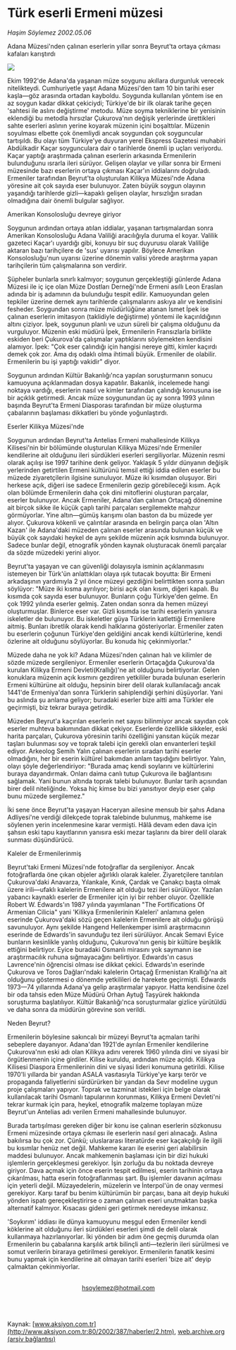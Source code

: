# Türk eserli Ermeni müzesi

*Haşim Söylemez 2002.05.06*

<div>
 <p class="spot">
  Adana Müzesi'nden çalınan eserlerin yıllar sonra Beyrut'ta ortaya çıkması kafaları karıştırdı
 </p>
 <p class="metin">
 </p>
 <img border="0" src="/web/20020516123957im_/http://www.aksiyon.com.tr/2002/387/resimler/turk.jpg"/>
 <p class="metin">
  Ekim 1992'de Adana'da yaşanan müze soygunu akıllara durgunluk verecek nitelikteydi. Cumhuriyetle yaşıt Adana Müzesi'den tam 10 bin tarihi eser kaşla—göz arasında ortadan kayboldu. Soygunda kullanılan yöntem ise en az soygun kadar dikkat çekiciydi; Türkiye'de bir ilk olarak tarihe geçen 'sahtesi ile aslını değiştirme' metodu. Müze soyma tekniklerine bir yenisinin eklendiği bu metodla hırsızlar Çukurova'nın değişik yerlerinde ürettikleri sahte eserleri aslının yerine koyarak müzenin içini boşalttılar. Müzenin soyulması elbette çok önemliydi ancak soygundan çok soyguncular tartışıldı. Bu olayı tüm Türkiye'ye duyuran yerel Ekspress Gazetesi muhabiri Abdülkadir Kaçar soygunculara dair o tarihlerde önemli ip uçları veriyordu. Kaçar yaptığı araştırmada çalınan eserlerin arkasında Ermenilerin bulunduğunu ısrarla ileri sürüyor. Gelişen olaylar ve yıllar sonra bir Ermeni müzesinde bazı eserlerin ortaya çıkması Kaçar'ın iddialarını doğruladı. Ermeniler tarafından Beyrut'ta oluşturulan Kilikya Müzesi'nde Adana yöresine ait çok sayıda eser bulunuyor. Zaten büyük soygun olayının yaşandığı tarihlerde gizli—kapaklı gelişen olaylar, hırsızlığın sıradan olmadığına dair önemli bulgular sağlıyor.
 </p>
 <p class="metin">
  Amerikan Konsolosluğu devreye giriyor
 </p>
 <p class="metin">
  Soygunun ardından ortaya atılan iddialar, yaşanan tartışmalardan sonra Amerikan Konsolosluğu Adana Valiliği aracılığıyla duruma el koyar. Valilik gazeteci Kaçar'ı uyardığı gibi, konuyu bir suç duyurusu olarak Valiliğe aktaran bazı tarihçilere de 'sus' uyarısı yapılır. Böylece Amerikan Konsolosluğu'nun uyarısı üzerine dönemin valisi yörede araştırma yapan tarihçilerin tüm çalışmalarına son verdirir.
 </p>
 <p class="metin">
  Şüpheler bunlarla sınırlı kalmıyor; soygunun gerçekleştiği günlerde Adana Müzesi ile iç içe olan Müze Dostları Derneği'nde Ermeni asıllı Leon Eraslan adında bir iş adamının da bulunduğu tespit edilir. Kamuoyundan gelen tepkiler üzerine dernek aynı tarihlerde çalışmalarını askıya alır ve kendisini fesheder. Soygundan sonra müze müdürlüğüne atanan İsmet İpek ise çalınan eserlerin imitasyon (taklidiyle değiştirme) yöntemi ile kaçırıldığının altını çiziyor. İpek, soygunun planlı ve uzun süreli bir çalışma olduğunu da vurguluyor. Müzenin eski müdürü İpek, Ermenilerin Fransızlarla birlikte eskiden beri Çukurova'da çalışmalar yaptıklarını söylemekten kendisini alamıyor. İpek: "Çok eser çalındığı için hangisi nereye gitti, kimler kaçırdı demek çok zor. Ama dış odaklı olma ihtimali büyük. Ermeniler de olabilir. Ermenilerin bu işi yaptığı vakidir" diyor.
 </p>
 <p class="metin">
  Soygunun ardından Kültür Bakanlığı'nca yapılan soruşturmanın sonucu kamuoyuna açıklanmadan dosya kapatılır. Bakanlık, incelemede hangi noktaya vardığı, eserlerin nasıl ve kimler tarafından çalındığı konusuna ise bir açıklık getirmedi. Ancak müze soygunundan üç ay sonra 1993 yılının başında Beyrut'ta Ermeni Diasporası tarafından bir müze oluşturma çabalarının başlaması dikkatleri bu yönde yoğunlaştırdı.
 </p>
 <p class="metin">
  Eserler Kilikya Müzesi'nde
 </p>
 <p class="metin">
  Soygunun ardından Beyrut'ta Antelias Ermeni mahallesinde Kilikya Kilisesi'nin bir bölümünde oluşturulan Kilikya Müzesi'nde Ermeniler kendilerine ait olduğunu ileri sürdükleri eserleri sergiliyorlar. Müzenin resmi olarak açılışı ise 1997 tarihine denk geliyor. Yaklaşık 5 yıldır dünyanın değişik yerlerinden getirtilen Ermeni kültürünü temsil ettiği iddia edilen eserler bu müzede ziyaretçilerin ilgisine sunuluyor. Müze iki kısımdan oluşuyor. Biri herkese açık, diğeri ise sadece Ermenilerin gezip görebileceği kısım. Açık olan bölümde Ermenilerin daha çok dini mitoflerini oluşturan parçalar, eserler bulunuyor. Ancak Ermeniler, Adana'dan çalınan Ortaçağ dönemine ait birçok sikke ile küçük çaplı tarihi parçaları sergilemekte mahzur görmüyorlar. Yine altın—gümüş karışımı olan baston da bu müzede yer alıyor. Çukurova kökenli ve çalıntılar arasında en belirgin parça olan 'Altın Kazan' ile Adana'daki müzeden çalınan eserler arasında bulunan küçük ve büyük çok sayıdaki heykel de aynı şekilde müzenin açık kısmında bulunuyor. Sadece bunlar değil, etnografik yönden kaynak oluşturacak önemli parçalar da sözde müzedeki yerini alıyor.
 </p>
 <p class="metin">
  Beyrut'ta yaşayan ve can güvenliği dolayısıyla isminin açıklanmasını istemeyen bir Türk'ün anlattıkları olaya ışık tutacak boyutta: Bir Ermeni arkadaşının yardımıyla 2 yıl önce müzeyi gezdiğini belirttikten sonra şunları söylüyor: "Müze iki kısma ayrılıyor; birisi açık olan kısım, diğeri kapalı. Bu kısımda çok sayıda eser bulunuyor. Bunların çoğu Türkiye'den gelme. En çok 1992 yılında eserler gelmiş. Zaten ondan sonra da hemen müzeyi oluşturmuşlar. Binlerce eser var. Gizli kısımda ise tarihi eserlerin yanısıra iskeletler de bulunuyor. Bu iskeletler güya Türklerin katlettiği Ermenilere aitmiş. Bunları ibretlik olarak kendi halklarına gösteriyorlar. Ermeniler zaten bu eserlerin çoğunun Türkiye'den geldiğini ancak kendi kültürlerine, kendi özlerine ait olduğunu söylüyorlar. Bu konuda hiç çekinmiyorlar."
 </p>
 <p class="metin">
  Müzede daha ne yok ki? Adana Müzesi'nden çalınan halı ve kilimler de sözde müzede sergileniyor. Ermeniler eserlerin Ortaçağda Çukurova'da kurulan Kilikya Ermeni Devleti(Krallığı)'ne ait olduğunu belirtiyorlar. Gelen konuklara müzenin açık kısmını gezdiren yetkililer burada bulunan eserlerin Ermeni kültürüne ait olduğu, hepsinin birer delil olarak kullanılacağı ancak 1441'de Ermeniya'dan sonra Türklerin sahiplendiği şerhini düşüyorlar. Yani bu aslında şu anlama geliyor; buradaki eserler bize aitti ama Türkler ele geçirmişti, biz tekrar buraya getirdik.
 </p>
 <p class="metin">
  Müzeden Beyrut'a kaçırılan eserlerin net sayısı bilinmiyor ancak sayıdan çok eserler muhteva bakımından dikkat çekiyor. Eserlerde özellikle sikkeler, eski harita parçaları, Çukurova yöresinin tarihi özelliğini yansıtan küçük mezar taşları bulunması soy ve toprak talebi için gerekli olan envanterleri teşkil ediyor. Arkeolog Semih Yalın çalınan eserlerin sıradan tarihi eserler olmadığını, her bir eserin kültürel bakımdan anlam taşıdığını belirtiyor. Yalın, olayı şöyle değerlendiriyor: "Burada amaç kendi soylarını ve kültürlerini buraya dayandırmak. Onları daima canlı tutup Çukurova ile bağlantısını sağlamak. Yani bunun altında toprak talebi bulunuyor. Bunlar tarih açısından birer delil niteliğinde. Yoksa hiç kimse bu bizi yansıtıyor deyip eser çalıp bunu müzede sergilemez."
 </p>
 <p class="metin">
  İki sene önce Beyrut'ta yaşayan Haceryan ailesine mensub bir şahıs Adana Adliyesi'ne verdiği dilekçede toprak talebinde bulunmuş, mahkeme ise söylenen yerin incelenmesine karar vermişti. Hâlâ devam eden dava için şahsın eski tapu kayıtlarının yanısıra eski mezar taşlarını da birer delil olarak sunması düşündürücü.
 </p>
 <p class="metin">
  Kaleler de Ermenilerinmiş
 </p>
 <p class="metin">
  Beyrut'taki Ermeni Müzesi'nde fotoğraflar da sergileniyor. Ancak fotoğraflarda öne çıkan objeler ağırlıklı olarak kaleler. Ziyaretçilere tanıtılan Çukurova'daki Anavarza, Yılankale, Kınık, Çardak ve Çanakçı başta olmak üzere irili—ufaklı kalelerin Ermenilere ait olduğu tezi ileri sürülüyor. Yazılan yabancı kaynaklı eserler de Ermeniler için iyi bir rehber oluyor. Özellikle Robert W. Edwards'ın 1987 yılında yayımlanan "The Fortifications Of Armenian Cilicia" yani 'Kilikya Ermenilerinin Kaleleri' anlamına gelen eserinde Çukurova'daki sözü geçen kalelerin Ermenilere ait olduğu görüşü savunuluyor. Aynı şekilde Hangend Hellenkemper isimli araştırmacının eserinde de Edwards'in savunduğu tez ileri sürülüyor. Ancak Semavi Eyice bunların kesinlikle yanlış olduğunu, Çukurova'nın geniş bir kültüre beşiklik ettiğini belirtiyor. Eyice buradaki Osmanlı mirasını yok saymanın ise araştırmacılık ruhuna sığmayacağını belirtiyor. Edwards'ın casus Lavrence'nin öğrencisi olması ise dikkat çekici. Edwards'ın eserinde Çukurova ve Toros Dağları'ndaki kalelerin Ortaçağ Ermenistan Krallığı'na ait olduğunu göstermesi o dönemde yetkilileri de harekete geçirmişti. Edwards 1973—74 yıllarında Adana'ya gelip araştırmalar yapıyor. Hatta kendisine özel bir oda tahsis eden Müze Müdürü Orhan Aytuğ Taşyürek hakkında soruşturma başlatılıyor. Kültür Bakanlığı'nca soruşturmalar gizlice yürütüldü ve daha sonra da müdürün görevine son verildi.
 </p>
 <p class="metin">
  Neden Beyrut?
 </p>
 <p class="metin">
  Ermenilerin böylesine sakıncalı bir müzeyi  Beyrut'ta açmaları tarihi sebeplere dayanıyor. Adana'dan 1921'de ayrılan Ermeniler kendilerine Çukurova'nın eski adı olan Kilikya adını vererek 1960 yılında dini ve siyasi bir örgütlenmenin içine girdiler. Kilise kuruldu, ardından müze açıldı. Kilikya Kilisesi Diaspora Ermenilerinin dini ve siyasi lideri konumuna getirildi. Kilise 1970'li yıllarda bir yandan ASALA vasıtasıyla Türkiye'ye karşı terör ve propaganda faliyetlerini sürdürürken bir yandan da Sevr modeline uygun proje çalışmaları yapıyor. Toprak ve tazminat istekleri için belge olarak kullanılacak tarihi Osmanlı tapularının korunması, Kilikya Ermeni Devleti'ni tekrar kurmak için para, heykel, etnografik malzeme toplayan müze Beyrut'un Antelias adı verilen Ermeni mahallesinde bulunuyor.
 </p>
 <p class="metin">
  Burada tartışılması gereken diğer bir konu ise çalınan eserlerin sözkonusu Ermeni müzesinde ortaya çıkması ile eserlerin nasıl geri alınacağı. Aslına bakılırsa bu çok zor. Çünkü; uluslararası literatürde eser kaçakçılığı ile ilgili bu kısımlar henüz net değil. Mahkeme kararı ile eserini geri alabilirsin maddesi bulunuyor. Ancak mahkemenin başlaması için bir dizi hukuki işlemlerin gerçekleşmesi gerekiyor. İşin zorluğu da bu noktada devreye giriyor. Dava açmak için önce eserin tespit edilmesi, eserin tarihinin ortaya çıkarılması, hatta eserin fotoğraflanması şart. Bu işlemler davanın açılması için yeterli değil. Müzayedelerin, müzelerin ve İnterpol'ün de onay vermesi gerekiyor. Karşı taraf bu benim kültürümün bir parçası, bana ait deyip hukuki yönden ispatı gereçekleştirirse o zaman çalınan eseri unutmaktan başka alternatif kalmıyor. Kısacası gideni geri getirmek neredeyse imkansız.
 </p>
 <p class="metin">
  'Soykırım' iddiası ile dünya kamuoyunu meşgul eden Ermeniler kendi köklerine ait olduğunu ileri sürdükleri eserleri şimdi de delil olarak kullanmaya hazırlanıyorlar. İki yönden bir adım öne geçmiş durumda olan Ermenilerin bu çabalarına karşılık artık bilinçli anti—tezlerin ileri sürülmesi ve somut verilerin biraraya getirilmesi gerekiyor. Ermenilerin fanatik kesimi bunu yapmak için kendilerine ait olmayan tarihi eserleri 'bize ait' deyip çalmaktan çekinmiyorlar.
 </p>
 <br/>
 <center>
  <a class="anaorta" href="http://web.archive.org/web/20020516123957/mailto:hsoylemez@hotmail.com">
   hsoylemez@hotmail.com
  </a>
 </center>
 <br/>
 <br/>
 <br/>
</div>

Kaynak: [www.aksiyon.com.tr](http://www.aksiyon.com.tr:80/2002/387/haberler/2.htm), [web.archive.org (arşiv bağlantısı)](http://web.archive.org/web/20020516123957/http://www.aksiyon.com.tr:80/2002/387/haberler/2.htm)

